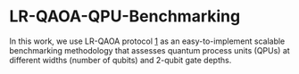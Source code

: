 # LR-QAOA-QPU-Benchmarking
In this work, we use LR-QAOA protocol [1](https://arxiv.org/abs/2405.09169) as an easy-to-implement scalable benchmarking methodology that assesses quantum process units (QPUs) at different widths (number of qubits) and 2-qubit gate depths.

